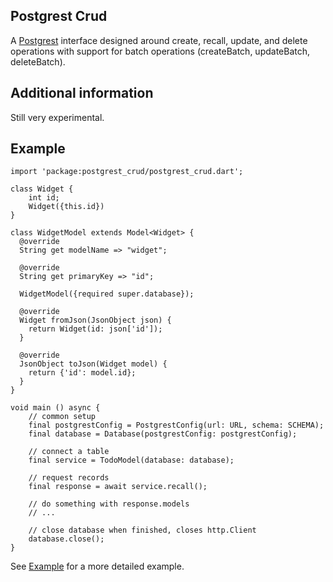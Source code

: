 ## Postgrest Crud

A [Postgrest](https://postgrest.org) interface designed around create, recall, update, and delete operations with support for batch operations (createBatch, updateBatch, deleteBatch).

## Additional information

Still very experimental.

## Example

```
import 'package:postgrest_crud/postgrest_crud.dart';

class Widget {
    int id;
    Widget({this.id})
}

class WidgetModel extends Model<Widget> {
  @override
  String get modelName => "widget";

  @override
  String get primaryKey => "id";

  WidgetModel({required super.database});

  @override
  Widget fromJson(JsonObject json) {
    return Widget(id: json['id']);
  }

  @override
  JsonObject toJson(Widget model) {
    return {'id': model.id};
  }
}

void main () async {
    // common setup
    final postgrestConfig = PostgrestConfig(url: URL, schema: SCHEMA);
    final database = Database(postgrestConfig: postgrestConfig);

    // connect a table
    final service = TodoModel(database: database);

    // request records
    final response = await service.recall();

    // do something with response.models
    // ...

    // close database when finished, closes http.Client
    database.close();
}
```

See [Example](https://github.com/KernlAnnik/postgrest-crud-dart/tree/main/example) for a more detailed example.
